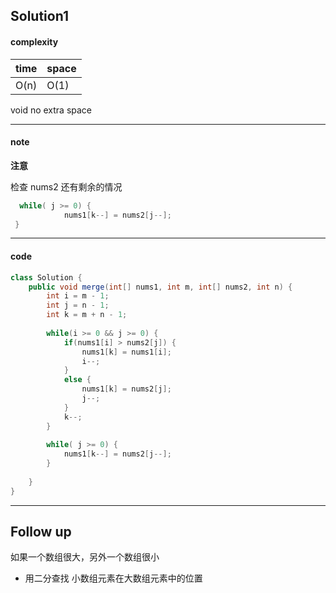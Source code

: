 ## Solution1

#### complexity

| time | space |
| ---- | ----- |
| O(n) | O(1)  |

void no extra space

---

#### note

**注意**

检查 nums2 还有剩余的情况

```java
  while( j >= 0) {
            nums1[k--] = nums2[j--];
 }
```



---

#### code

```java
class Solution {
    public void merge(int[] nums1, int m, int[] nums2, int n) {
        int i = m - 1;
        int j = n - 1;
        int k = m + n - 1;
        
        while(i >= 0 && j >= 0) {
            if(nums1[i] > nums2[j]) {
                nums1[k] = nums1[i];
                i--;
            }
            else {
                nums1[k] = nums2[j];
                j--;
            }
            k--;
        }
        
        while( j >= 0) {
            nums1[k--] = nums2[j--];
        }
        
    }
}
```

---

## Follow up

如果一个数组很大，另外一个数组很小

* 用二分查找 小数组元素在大数组元素中的位置